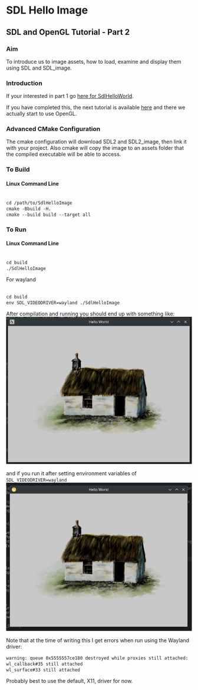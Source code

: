 # SDL Hello Image

## SDL and OpenGL Tutorial - Part 2 

### Aim

To introduce us to image assets, how to load, examine and display them using SDL and SDL_image.

### Introduction

If your interested in part 1 go [here for SdlHelloWorld](https://github.com/Stu042/SdlHelloWorld).

If you have completed this, the next tutorial is available [here](https://github.com/Stu042/SdlGlHelloWorld)
and there we actually start to use OpenGL.

### Advanced CMake Configuration

The cmake configuration will download SDL2 and SDL2_image, then link it with your project.
Also cmake will copy the image to an assets folder that the compiled executable will be able to access.

### To Build

#### Linux Command Line

```shell

cd /path/to/SdlHelloImage
cmake -Bbuild -H.
cmake --build build --target all
```

### To Run

#### Linux Command Line

```shell

cd build
./SdlHelloImage
```

For wayland
```shell

cd build
env SDL_VIDEODRIVER=wayland ./SdlHelloImage

```


After compilation and running you should end up with something like:
![img.png](doc/img_X11.png)

and if you run it after setting environment variables of `SDL_VIDEODRIVER=wayland`
![img.png](doc/img_Wayland.png)

Note that at the time of writing this I get errors when run using the Wayland driver:

```
warning: queue 0x5555557ce180 destroyed while proxies still attached:
wl_callback#35 still attached
wl_surface#33 still attached
```

Probably best to use the default, X11, driver for now.

